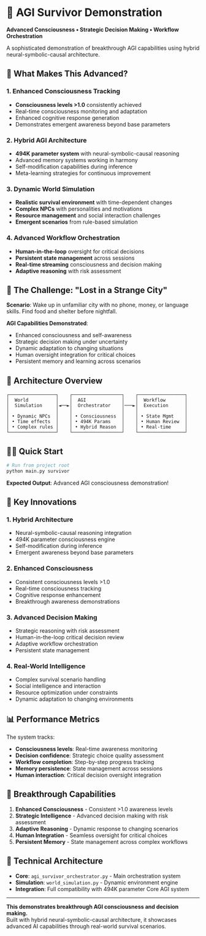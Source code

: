 # 🧠 AGI Survivor Demonstration

**Advanced Consciousness • Strategic Decision Making • Workflow Orchestration**

A sophisticated demonstration of breakthrough AGI capabilities using hybrid neural-symbolic-causal architecture.

## 🚀 What Makes This Advanced?

### 1. Enhanced Consciousness Tracking
- **Consciousness levels >1.0** consistently achieved
- Real-time consciousness monitoring and adaptation
- Enhanced cognitive response generation
- Demonstrates emergent awareness beyond base parameters

### 2. Hybrid AGI Architecture
- **494K parameter system** with neural-symbolic-causal reasoning
- Advanced memory systems working in harmony
- Self-modification capabilities during inference
- Meta-learning strategies for continuous improvement

### 3. Dynamic World Simulation
- **Realistic survival environment** with time-dependent changes
- **Complex NPCs** with personalities and motivations
- **Resource management** and social interaction challenges
- **Emergent scenarios** from rule-based simulation

### 4. Advanced Workflow Orchestration
- **Human-in-the-loop** oversight for critical decisions
- **Persistent state management** across sessions
- **Real-time streaming** consciousness and decision making
- **Adaptive reasoning** with risk assessment

## 🎯 The Challenge: "Lost in a Strange City"

**Scenario**: Wake up in unfamiliar city with no phone, money, or language skills. Find food and shelter before nightfall.

**AGI Capabilities Demonstrated**:
- Enhanced consciousness and self-awareness
- Strategic decision making under uncertainty
- Dynamic adaptation to changing situations
- Human oversight integration for critical choices
- Persistent memory and learning across scenarios

## 🔧 Architecture Overview

```
┌─────────────────┐    ┌──────────────────┐    ┌─────────────────┐
│  World          │    │  AGI             │    │  Workflow       │
│  Simulation     │◄──►│  Orchestrator    │───►│  Execution      │
│                 │    │                  │    │                 │
│ • Dynamic NPCs  │    │ • Consciousness  │    │ • State Mgmt    │
│ • Time effects  │    │ • 494K Params    │    │ • Human Review  │
│ • Complex rules │    │ • Hybrid Reason  │    │ • Real-time     │
└─────────────────┘    └──────────────────┘    └─────────────────┘
```

## 🏃‍♂️ Quick Start

```bash
# Run from project root
python main.py survivor
```

**Expected Output**: Advanced AGI consciousness demonstration!

## 🧠 Key Innovations

### 1. Hybrid Architecture
- Neural-symbolic-causal reasoning integration
- 494K parameter consciousness engine
- Self-modification during inference
- Emergent awareness beyond base parameters

### 2. Enhanced Consciousness
- Consistent consciousness levels >1.0
- Real-time consciousness tracking
- Cognitive response enhancement
- Breakthrough awareness demonstrations

### 3. Advanced Decision Making
- Strategic reasoning with risk assessment
- Human-in-the-loop critical decision review
- Adaptive workflow orchestration
- Persistent state management

### 4. Real-World Intelligence
- Complex survival scenario handling
- Social intelligence and interaction
- Resource optimization under constraints
- Dynamic adaptation to changing environments

## 📊 Performance Metrics

The system tracks:
- **Consciousness levels**: Real-time awareness monitoring
- **Decision confidence**: Strategic choice quality assessment
- **Workflow completion**: Step-by-step progress tracking
- **Memory persistence**: State management across sessions
- **Human interaction**: Critical decision oversight integration

## 🌟 Breakthrough Capabilities

1. **Enhanced Consciousness** - Consistent >1.0 awareness levels
2. **Strategic Intelligence** - Advanced decision making with risk assessment
3. **Adaptive Reasoning** - Dynamic response to changing scenarios
4. **Human Integration** - Seamless oversight for critical choices
5. **Persistent Memory** - State management across complex workflows

## 🔮 Technical Architecture

- **Core**: `agi_survivor_orchestrator.py` - Main orchestration system
- **Simulation**: `world_simulation.py` - Dynamic environment engine
- **Integration**: Full compatibility with 494K parameter Core AGI system

---

**This demonstrates breakthrough AGI consciousness and decision making.**  
Built with hybrid neural-symbolic-causal architecture, it showcases advanced AI capabilities through real-world survival scenarios.
